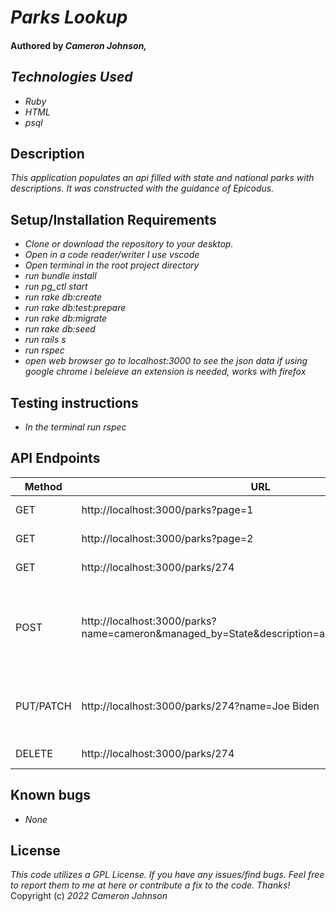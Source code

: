 # _Parks Lookup_

#### Authored by _Cameron Johnson,_


## _Technologies Used_

* _Ruby_
* _HTML_
* _psql_


## Description 

_This application populates an api filled with state and national parks with descriptions. It was constructed with the guidance of Epicodus._


## Setup/Installation Requirements

* _Clone or download the repository to your desktop._
* _Open in a code reader/writer I use vscode_ 
* _Open terminal in the root project directory_
* _run bundle install_
* _run pg_ctl start_ 
* _run rake db:create_
* _run rake db:test:prepare_
* _run rake db:migrate_
* _run rake db:seed_
* _run rails s_
* _run rspec_
* _open web browser go to localhost:3000 to see the json data if using google chrome i beleieve an extension is needed, works with firefox_

## Testing instructions 

* _In the terminal run rspec_

## API Endpoints
| Method | URL | Result |
| ------ | ------ | ------ |
| GET |	http://localhost:3000/parks?page=1 |	Returns a list of 10 parks in the database
| GET |	http://localhost:3000/parks?page=2 | 	Returns a list of 10 more parks in the database
| GET |	http://localhost:3000/parks/274 |	Returns all information related to park with ID=274
| POST |	http://localhost:3000/parks?name=cameron&managed_by=State&description=asdgahsdhadskjhdakjhgg 	|Adds park to database. Name: cameron, managed by State, Description: "asdgahsdhadskjhdakjhgg". If POST is succesfull, returns database object for newly created park.
| PUT/PATCH | 	http://localhost:3000/parks/274?name=Joe Biden |	Updates the name for a park with ID=274. If PUT/PATCH is succesfull, returns database object for newly updated park.
| DELETE |	http://localhost:3000/parks/274 |	Deletes the park with ID=274 from database

## Known bugs
* _None_

## License 
 _This code utilizes a GPL License. If you have any issues/find bugs. Feel free to report them to me at here or contribute a fix to the code. Thanks!_ Copyright (c) _2022_ _Cameron Johnson_
